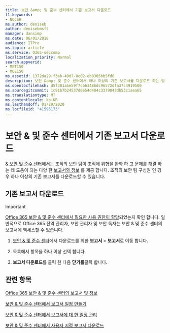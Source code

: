 ```yaml
---
title: 보안 &amp; 및 준수 센터에서 기존 보고서 다운로드
f1.keywords:
- NOCSH
ms.author: deniseb
author: denisebmsft
manager: dansimp
ms.date: 06/01/2018
audience: ITPro
ms.topic: article
ms.service: O365-seccomp
localization_priority: Normal
search.appverid:
- MET150
- MOE150
ms.assetid: 1372da29-f3ab-49d7-8c02-eb9305bb5fd8
description: 보안 &amp; 및 준수 센터에서 하나 이상의 기존 보고서를 다운로드 하는 방법을 알아봅니다.
ms.openlocfilehash: d5f381a5e59f7cb6348bdc96572dfa37c4919500
ms.sourcegitcommit: 1c91b7b24537d0e54d484c3379043db53c1aea65
ms.translationtype: MT
ms.contentlocale: ko-KR
ms.lasthandoff: 01/29/2020
ms.locfileid: "41595173"
---
```

# <a name="download-existing-reports-in-the-security-amp-compliance-center"></a>보안 &amp; 및 준수 센터에서 기존 보고서 다운로드

[ &amp; 보안 및 준수 센터](https://protection.office.com)에서는 조직의 보안 팀이 조직에 위협을 완화 하 고 문제를 해결 하는 데 도움이 되는 다양 한 [보고서와 정보](../security/office-365-security/reports-and-insights-in-security-and-compliance.md) 를 제공 합니다. 조직의 보안 팀 구성원 인 경우 하나 이상의 기존 보고서를 다운로드할 수 있습니다. 
  
## <a name="download-existing-reports"></a>기존 보고서 다운로드

> [!IMPORTANT]
> [Office 365 보안 &amp; 및 준수 센터에서 필요한 사용 권한이 할당](../security/office-365-security/protect-against-threats.md)되었는지 확인 합니다. 일반적으로 Office 365 전역 관리자, 보안 관리자 및 보안 독자는 보안 &amp; 및 준수 센터의 보고서에 액세스할 수 있습니다. 
  
1. [보안 &amp; 및 준수 센터](https://protection.office.com)에서 다운로드를 위한 **보고서** \> **보고서**로 이동 합니다.
    
2. 목록에서 항목을 하나 이상 선택 합니다.
    
3. **보고서 다운로드**를 클릭 한 다음 **닫기를**클릭 합니다.
    
## <a name="related-topics"></a>관련 항목

[Office 365 보안 &amp; 및 준수 센터의 보고서 및 정보](../security/office-365-security/reports-and-insights-in-security-and-compliance.md)
  
[보안 &amp; 및 준수 센터에서 보고서 일정 만들기](../security/office-365-security/create-a-schedule-for-a-report.md)
  
[보안 &amp; 및 준수 센터에서 보고서에 대 한 일정 관리](../security/office-365-security/manage-schedules-for-multiple-reports.md)
  
[보안 &amp; 및 준수 센터에서 사용자 지정 보고서 다운로드](../security/office-365-security/set-up-and-download-a-custom-report.md)
  


